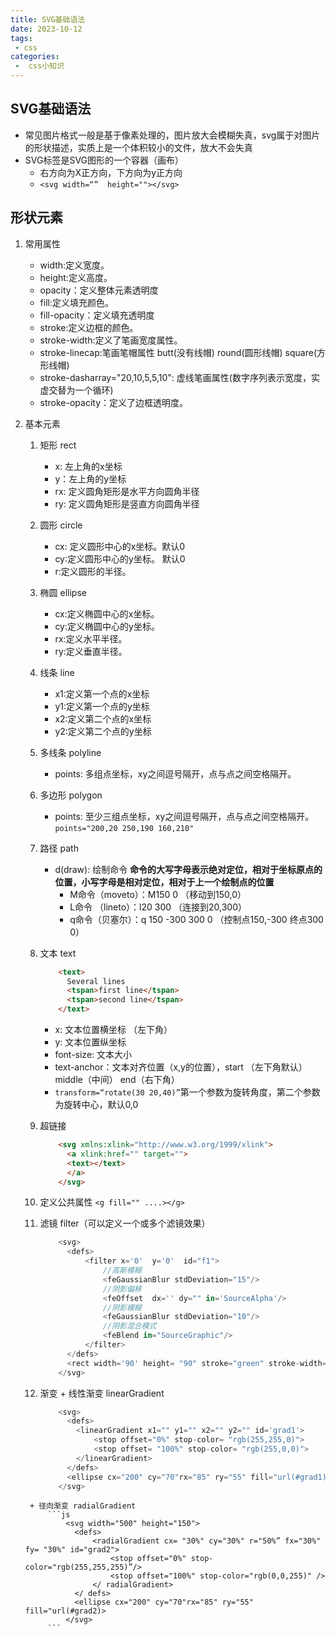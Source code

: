 ```yaml
---
title: SVG基础语法
date: 2023-10-12
tags:
 - css
categories:
 -  css小知识
--- 
```


## SVG基础语法

* 常见图片格式一般是基于像素处理的，图片放大会模糊失真，svg属于对图片的形状描述，实质上是一个体积较小的文件，放大不会失真
* SVG标签是SVG图形的一个容器（画布）
    + 右方向为X正方向，下方向为y正方向
    + `<svg width=“”  height=""></svg>`

## 形状元素
1. 常用属性
    + width:定义宽度。
    + height:定义高度。
    + opacity：定义整体元素透明度
    + fill:定义填充颜色。
    + fill-opacity：定义填充透明度
    + stroke:定义边框的颜色。
    + stroke-width:定义了笔画宽度属性。
    + stroke-linecap:笔画笔帽属性   butt(没有线帽)  round(圆形线帽) square(方形线帽)
    + stroke-dasharray="20,10,5,5,10": 虚线笔画属性(数字序列表示宽度，实虚交替为一个循环)
    + stroke-opacity：定义了边框透明度。

2. 基本元素
    1. 矩形 rect   <rect />
        + x: 左上角的x坐标
        + y：左上角的y坐标
        + rx:  定义圆角矩形是水平方向圆角半径
        + ry:  定义圆角矩形是竖直方向圆角半径

    2. 圆形 circle  <circle/>
        + cx: 定义圆形中心的x坐标。默认0
        + cy∶定义圆形中心的y坐标。 默认0
        + r:定义圆形的半径。
    
    3. 椭圆 ellipse   <ellipse />
        + cx:定义椭圆中心的x坐标。
        + cy:定义椭圆中心的y坐标。
        + rx:定义水平半径。
        + ry:定义垂直半径。
    
    4. 线条 line  <line />
        + x1:定义第一个点的x坐标
        + y1:定义第一个点的y坐标
        + x2:定义第二个点的x坐标
        + y2:定义第二个点的y坐标
    
    5. 多线条 polyline
        + points: 多组点坐标，xy之间逗号隔开，点与点之间空格隔开。 

    6. 多边形 polygon <polygon />  
        + points: 至少三组点坐标，xy之间逗号隔开，点与点之间空格隔开。  `points="200,20 250,190 160,210"`

    7. 路径 path
        + d(draw): 绘制命令
          **命令的大写字母表示绝对定位，相对于坐标原点的位置，小写字母是相对定位，相对于上一个绘制点的位置**
          + M命令（moveto）：M150 0  （移动到150,0）
          + L命令 （lineto）：l20  300 （连接到20,300）
          + q命令（贝塞尔）：q 150 -300 300 0 （控制点150,-300  终点300 0）
 
    8. 文本 text  
        ```html
            <text>
              Several lines
              <tspan>first line</tspan>
              <tspan>second line</tspan>
            </text>
        ```
        + x: 文本位置横坐标 （左下角）
        + y: 文本位置纵坐标
        + font-size: 文本大小
        + text-anchor：文本对齐位置（x,y的位置），start （左下角默认） middle（中间） end（右下角）  
        + `transform=“rotate(30 20,40)”`第一个参数为旋转角度，第二个参数为旋转中心，默认0,0 

    9. 超链接
        ```html
            <svg xmlns:xlink="http://www.w3.org/1999/xlink">
              <a xlink:href="" target="">
              <text></text>
              </a>
            </svg>
        ```
    
    10. 定义公共属性 `<g fill="" ....></g>`

    11. 滤镜  filter（可以定义一个或多个滤镜效果）
        ```js
            <svg>
              <defs>
                  <filter x='0'  y='0'  id="f1">
                      //高斯模糊
                      <feGaussianBlur stdDeviation="15"/>
                      //阴影偏移
                      <feOffset  dx='' dy="" in='SourceAlpha'/>
                      //阴影模糊
                      <feGaussianBlur stdDeviation="10"/>
                      //阴影混合模式
                      <feBlend in="SourceGraphic"/>
                  </filter>
              </defs>
              <rect width='90' height= "90" stroke="green" stroke-width="3" fill="yellow" filter='url(#f1)'/>
            </svg>
        ```
    12.  渐变
        + 线性渐变 linearGradient 
            ```js
                <svg>
                  <defs>
                    <linearGradient x1="" y1="" x2="" y2="" id='grad1'>
                        <stop offset="0%" stop-color= "rgb(255,255,0)">
                        <stop offset= "100%" stop-color= "rgb(255,0,0)">
                    </linearGradient>
                  </defs>
                  <ellipse cx="200" cy="70"rx="85" ry="55" fill="url(#grad1)" />
                </svg>
            ```
        + 径向渐变 radialGradient
            ```js
                <svg width="500" height="150">
                  <defs>
                      <radialGradient cx= "30%" cy="30%" r="50%” fx="30%" fy= "30%" id="grad2">
                          <stop offset="0%" stop-color="rgb(255,255,255)”/>
                          <stop offset="100%" stop-color="rgb(0,0,255)" />
                      </ radialGradient>
                  </ defs>
                  <ellipse cx="200" cy="70"rx="85" ry="55" fill="url(#grad2)>
                </svg>
            ```

